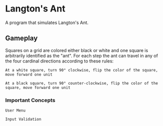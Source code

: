 # Langton's Ant

A program that simulates Langton's Ant.

## Gameplay

Squares on a grid are colored either black or white and one square is arbitrarily identified as the "ant". For each step the ant can travel in any of the four cardinal directions according to these rules:
```
At a white square, turn 90° clockwise, flip the color of the square, move forward one unit
```
```
At a black square, turn 90° counter-clockwise, flip the color of the square, move forward one unit
```

### Important Concepts

```
User Menu
```

```
Input Validation
```
